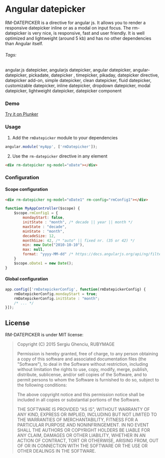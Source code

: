 # Angular datepicker

RM-DATEPICKER is a directive for angular js. It allows you to render a responsive datepicker inline or as a modal on input focus.
The rm-datepicker is very nice, is responsive, fast and user friendly.
It is well optimized and lightweight (around 5 kb) and has no other dependencies than Angular itself.

###### Tags:

angular.js datepicker, angularjs datepicker, angular datepicker, angular-datepicker, pickadate, datepicker , timepicker, 
pikaday, datepicker directive, datepicker add-on, simple datepicker, clean datepicker, fluid datepicker, 
customizable datepicker, inline datepicker, dropdown datepicker, modal datepicker, lightweight datepicker, 
datepicker component

### Demo

<a href="http://plnkr.co/edit/d72lMp?p=preview" target="_blank">Try it on Plunker</a>

### Usage

1) Add the `rmDatepicker` module to your dependencies

```javascript
angular.module('myApp', ['rmDatepicker']);
```

2) Use the `rm-datepicker` directive in any element

```html
<div rm-datepicker ng-model="oDate"></div>
```

### Configuration

#### Scope configuration

```html
<div rm-datepicker ng-model="oDate1" rm-config="rmConfig1"></div>
```

```javascript
function MyAppController($scope) {
    $scope.rmConfig1 = {
        mondayStart: false,
        initState : "month", /* decade || year || month */
        maxState : "decade",
        minState : "month",
        decadeSize: 12,
        monthSize: 42, /* "auto" || fixed nr. (35 or 42) */
        min: new Date("2010-10-10"),
        max: null,
        format: "yyyy-MM-dd" /* https://docs.angularjs.org/api/ng/filter/date */
    }
    $scope.oDate1 = new Date();
}
```

#### Global configuration

```javascript
app.config(['rmDatepickerConfig', function(rmDatepickerConfig) {
    rmDatepickerConfig.mondayStart = true;
    rmDatepickerConfig.initState : "month";
    /* ... */
}]);
```

## License

RM-DATEPICKER is under MIT license:

> Copyright (C) 2015 Sergiu Ghenciu, RUBYMAGE
>
> Permission is hereby granted, free of charge, to any person
> obtaining a copy of this software and associated documentation files
> (the "Software"), to deal in the Software without restriction,
> including without limitation the rights to use, copy, modify, merge,
> publish, distribute, sublicense, and/or sell copies of the Software,
> and to permit persons to whom the Software is furnished to do so,
> subject to the following conditions:
>
> The above copyright notice and this permission notice shall be
> included in all copies or substantial portions of the Software.
>
> THE SOFTWARE IS PROVIDED "AS IS", WITHOUT WARRANTY OF ANY KIND,
> EXPRESS OR IMPLIED, INCLUDING BUT NOT LIMITED TO THE WARRANTIES OF
> MERCHANTABILITY, FITNESS FOR A PARTICULAR PURPOSE AND
> NONINFRINGEMENT. IN NO EVENT SHALL THE AUTHORS OR COPYRIGHT HOLDERS
> BE LIABLE FOR ANY CLAIM, DAMAGES OR OTHER LIABILITY, WHETHER IN AN
> ACTION OF CONTRACT, TORT OR OTHERWISE, ARISING FROM, OUT OF OR IN
> CONNECTION WITH THE SOFTWARE OR THE USE OR OTHER DEALINGS IN THE
> SOFTWARE.

